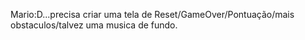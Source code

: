 Mario:D...precisa criar uma tela de Reset/GameOver/Pontuação/mais obstaculos/talvez uma musica de fundo.
